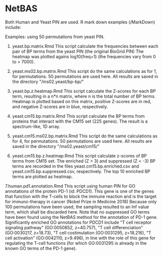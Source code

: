 # NetBAS
Both Human and Yeast PIN are used.
R mark down examples (/MarkDown) include:

Examples: using 50 permutations from yeast PIN.
  
1. yeast.bp.matrix.Rmd
This script calculate the frequencies between each pair of BP terms from the yeast PIN (the original BioGrid PIN)
The heatmap was plotted agains log10(freq+1) (the frequencies vary from 0 to > 7000).

2. yeast.ms02.bp.matrix.Rmd
This script do the same calculations as for 1, for permutations. 50 permutations are used here.
All results are saved in the directory "/ms02.yeast/bp-bp/"

3. yeast.bp.z.heatmap.Rmd
This script calculate the Z-scores for each BP term, resulting in a n*n matrix, where n is the total number of BP terms.
Heatmap is plotted based on this matrix, positive Z-scores are in red, and negative Z-scores are in blue, respectively.

4. yeast.cm15.bp.matrix.Rmd
This script calculate the BP terms from proteins that interact with the CM15 set (225 genes).
The result is a spectrum-like, 1D array.

5. yeast.cm15.ms02.bp.matrix.Rmd
This script do the same calculations as for 4, for permutations. 50 permutations are used here.
All results are saved in the directory "/ms02.yeast/cm15/"

6. yeast.cm15.bp.z.heatmap.Rmd
This script calculate z-scores of BP terms from CM15 set.
The enriched (Z > 3) and suppressed (Z < -3) BP terms are recorded in the files yeast.cm15.bp.enriched.csv and yeast.cm15.bp.suppressed.csv, respectively.
The top 10 enriched BP terms are plotted as heatmap.

7.human.pd1.annotation.Rmd
This script using human PIN for GO annotations of the protein PD-1 (id: PDCD1). This gene is one of the genes that function with the T-cells to block the immune reaction and is the target for immuno-therapy in cancer (Nobel Prize in Medicine 2018)
Because only 100 permutations have been used, the sampling resulted to an Inf value term, which shall be discarded here.
Note that no suppressed GO terms have been found using the NetBAS method for the annotation of PD-1 gene.
Significantly enriched GO annotations for PDCD1 include "T cell receptor signaling pathway" (GO:0050852, z=40.757), "T cell differenciation" (GO:0030217, z=18.73), "T cell costimulation (GO:0031295, z=18.216), "T cell activation" (GO:0042110, z=9.496), in line with the role of this gene for regulating the T-cell functions (for which GO:0031295 is already in the known GO terms of the PD-1 gene).
